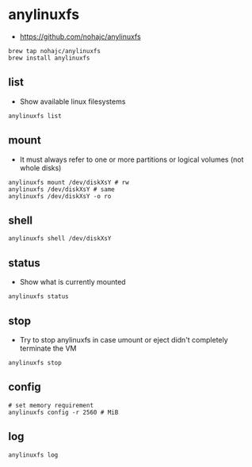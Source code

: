 # anylinuxfs

- <https://github.com/nohajc/anylinuxfs>

```shell
brew tap nohajc/anylinuxfs
brew install anylinuxfs
```

## list

- Show available linux filesystems

```shell
anylinuxfs list
```

## mount

- It must always refer to one or more partitions or logical volumes (not whole disks)

```shell
anylinuxfs mount /dev/diskXsY # rw
anylinuxfs /dev/diskXsY # same
anylinuxfs /dev/diskXsY -o ro
```

## shell

```shell
anylinuxfs shell /dev/diskXsY
```

## status

- Show what is currently mounted

```shell
anylinuxfs status
```

## stop

- Try to stop anylinuxfs in case umount or eject didn't completely terminate the VM

```shell
anylinuxfs stop
```

## config

```shell
# set memory requirement
anylinuxfs config -r 2560 # MiB
```

## log

```shell
anylinuxfs log
```
